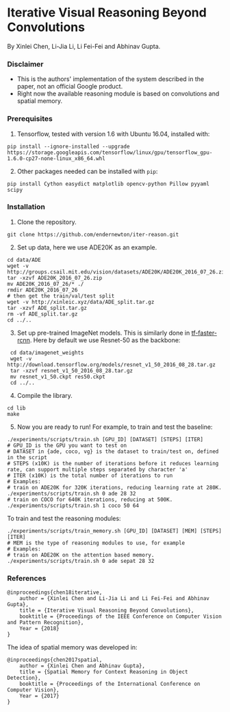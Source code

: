 # Iterative Visual Reasoning Beyond Convolutions
By Xinlei Chen, Li-Jia Li, Li Fei-Fei and Abhinav Gupta. 

### Disclaimer
  - This is the authors' implementation of the system described in the paper, not an official Google product.
  - Right now the available reasoning module is based on convolutions and spatial memory.

### Prerequisites

1. Tensorflow, tested with version 1.6 with Ubuntu 16.04, installed with:
  ```Shell
  pip install --ignore-installed --upgrade https://storage.googleapis.com/tensorflow/linux/gpu/tensorflow_gpu-1.6.0-cp27-none-linux_x86_64.whl
  ```

2. Other packages needed can be installed with `pip`:
  ```Shell
  pip install Cython easydict matplotlib opencv-python Pillow pyyaml scipy
  ```

### Installation

1. Clone the repository.
  ```Shell
  git clone https://github.com/endernewton/iter-reason.git
  ```

2. Set up data, here we use ADE20K as an example.
  ```Shell
  cd data/ADE
  wget -v http://groups.csail.mit.edu/vision/datasets/ADE20K/ADE20K_2016_07_26.zip
  tar -xzvf ADE20K_2016_07_26.zip
  mv ADE20K_2016_07_26/* ./
  rmdir ADE20K_2016_07_26
  # then get the train/val/test split
  wget -v http://xinleic.xyz/data/ADE_split.tar.gz
  tar -xzvf ADE_split.tar.gz
  rm -vf ADE_split.tar.gz
  cd ../..
  ```

3. Set up pre-trained ImageNet models. This is similarly done in [tf-faster-rcnn](https://github.com/endernewton/tf-faster-rcnn). Here by default we use Resnet-50 as the backbone:
  ```Shell
   cd data/imagenet_weights
   wget -v http://download.tensorflow.org/models/resnet_v1_50_2016_08_28.tar.gz
   tar -xzvf resnet_v1_50_2016_08_28.tar.gz
   mv resnet_v1_50.ckpt res50.ckpt
   cd ../..
   ```

4. Compile the library.
  ```Shell
  cd lib
  make
  ```

5. Now you are ready to run! For example, to train and test the baseline:
  ```Shell
  ./experiments/scripts/train.sh [GPU_ID] [DATASET] [STEPS] [ITER] 
  # GPU_ID is the GPU you want to test on
  # DATASET in {ade, coco, vg} is the dataset to train/test on, defined in the script
  # STEPS (x10K) is the number of iterations before it reduces learning rate, can support multiple steps separated by character 'a'
  # ITER (x10K) is the total number of iterations to run
  # Examples:
  # train on ADE20K for 320K iterations, reducing learning rate at 280K.
  ./experiments/scripts/train.sh 0 ade 28 32
  # train on COCO for 640K iterations, reducing at 500K.
  ./experiments/scripts/train.sh 1 coco 50 64 
  ```
  To train and test the reasoning modules:
  ```Shell
  ./experiments/scripts/train_memory.sh [GPU_ID] [DATASET] [MEM] [STEPS] [ITER] 
  # MEM is the type of reasoning modules to use, for example 
  # Examples:
  # train on ADE20K on the attention based memory.
  ./experiments/scripts/train.sh 0 ade sepat 28 32
  ```

### References

```
@inproceedings{chen18iterative,
    author = {Xinlei Chen and Li-Jia Li and Li Fei-Fei and Abhinav Gupta},
    title = {Iterative Visual Reasoning Beyond Convolutions},
    booktitle = {Proceedings of the IEEE Conference on Computer Vision and Pattern Recognition},
    Year = {2018}
}
```

The idea of spatial memory was developed in:
```
@inproceedings{chen2017spatial,
    author = {Xinlei Chen and Abhinav Gupta},
    title = {Spatial Memory for Context Reasoning in Object Detection},
    booktitle = {Proceedings of the International Conference on Computer Vision},
    Year = {2017}
}
```